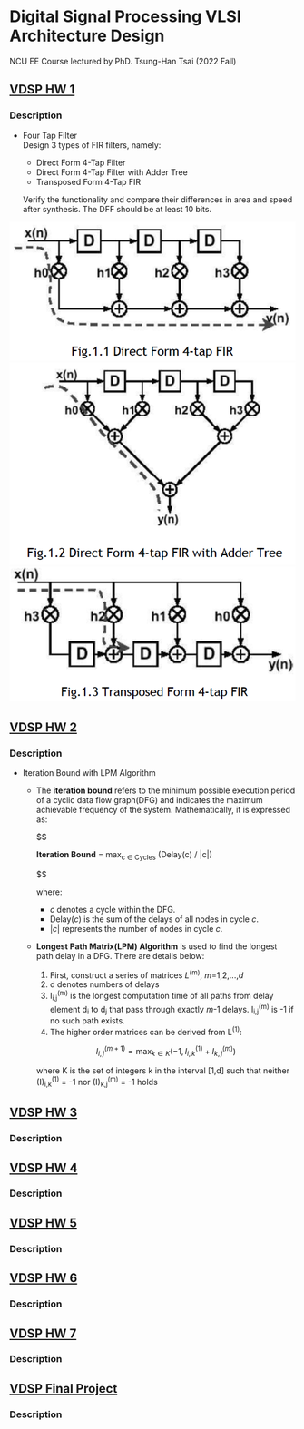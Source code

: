 # Digital Signal Processing VLSI Architecture Design 
NCU EE Course lectured by PhD. Tsung-Han Tsai (2022 Fall)

## [VDSP HW 1](https://github.com/minsheng0503/Digital-Signal-Processing-VLSI-Architecture-Design/tree/main/HW1)
### Description
- Four Tap Filter    
    Design 3 types of FIR filters, namely:   
    - Direct Form 4-Tap Filter   
    - Direct Form 4-Tap Filter with Adder Tree   
    - Transposed Form 4-Tap FIR

    Verify the functionality and compare their differences in area and speed after synthesis. 
    The DFF should be at least 10 bits.   

![Direct Form 4-Tap Filter](https://github.com/minsheng0503/Digital-Signal-Processing-VLSI-Architecture-Design/blob/main/HW1/Figure/DF4T.png)   
![Direct Form 4-Tap Filter with Adder Tree](https://github.com/minsheng0503/Digital-Signal-Processing-VLSI-Architecture-Design/blob/main/HW1/Figure/DF4TAT.png)   
![Transposed Form 4-Tap FIR](https://github.com/minsheng0503/Digital-Signal-Processing-VLSI-Architecture-Design/blob/main/HW1/Figure/TF4T.png)   
    
## [VDSP HW 2](https://github.com/minsheng0503/Digital-Signal-Processing-VLSI-Architecture-Design/tree/main/HW2)
### Description
- Iteration Bound with LPM Algorithm   
    - The **iteration bound** refers to the minimum possible execution period of a cyclic data flow graph(DFG) and indicates the maximum achievable frequency of the system. Mathematically, it is expressed as:   

        $$
        <p><strong>Iteration Bound</strong> = max<sub>c ∈ Cycles</sub> (Delay(c) / |c|)</p>    
        $$

        where:   

        - $`c`$ denotes a cycle within the DFG.
        - $`\text{Delay}(c)`$ is the sum of the delays of all nodes in cycle $`c`$.
        - $`|c|`$ represents the number of nodes in cycle $`c`$.   
    - **Longest Path Matrix(LPM) Algorithm** is used to find the longest path delay in a DFG. There are details below:
        1. First, construct a series of matrices $`L`$<sup>(m)</sup>, $`m`$=1,2,...,$`d`$
        2. d denotes numbers of delays
        3. I<sub>i,j</sub><sup>(m)</sup> is the longest computation time of all paths from delay element d<sub>i</sub> to d<sub>j</sub> that pass through exactly $`m`$-1 delays. I<sub>i,j</sub><sup>(m)</sup> is -1 if no such path exists.
        4. The higher order matrices can be derived from L<sup>(1)</sup>:

        $$
        I_{i,j}^{(m+1)} = \max_{k \in K} \left(-1, I_{i,k}^{(1)}+I_{k,j}^{(m)}\right)    
        $$

        where K is the set of integers k in the interval [1,d] such that neither \(I\)<sub>i,k</sub><sup>(1)</sup> = -1 nor \(I\)<sub>k,j</sub><sup>(m)</sup> = -1 holds   
## [VDSP HW 3](https://github.com/minsheng0503/Digital-Signal-Processing-VLSI-Architecture-Design/tree/main/HW3)
### Description

## [VDSP HW 4](https://github.com/minsheng0503/Digital-Signal-Processing-VLSI-Architecture-Design/tree/main/HW4)
### Description

## [VDSP HW 5](https://github.com/minsheng0503/Digital-Signal-Processing-VLSI-Architecture-Design/tree/main/HW5)
### Description

## [VDSP HW 6](https://github.com/minsheng0503/Digital-Signal-Processing-VLSI-Architecture-Design/tree/main/HW6)
### Description

## [VDSP HW 7](https://github.com/minsheng0503/Digital-Signal-Processing-VLSI-Architecture-Design/tree/main/HW7)
### Description

## [VDSP Final Project](https://github.com/minsheng0503/Digital-Signal-Processing-VLSI-Architecture-Design/tree/main/FinalProject)
### Description
